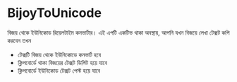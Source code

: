 # BijoyToUnicode
বিজয় থেকে ইউনিকোড রিয়েলটাইম কনভার্টার। এই এপটি একটিভ থাকা অবস্থায়, আপনি যখন বিজয়ে লেখা টেক্সট কপি করবেন তখন
- টেক্সটি বিজয় থেকে ইউনিকোডে কনভার্ট হবে
- ক্লিপবোর্ডে থাকা বিজয়ের টেক্সট ডিলিট হয়ে যাবে
- ক্লিপবোর্ডে ইউনিকোড টেক্সট পেস্ট হয়ে যাবে
